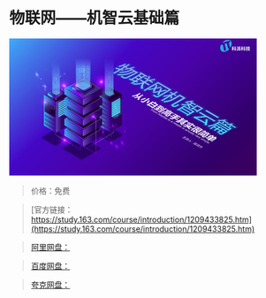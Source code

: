 # 物联网——机智云基础篇

![img](../../../assets/study163/free/1a114f419cb14e2d870e9f967c19eae9.jpg)

> 价格：免费

> [官方链接：https://study.163.com/course/introduction/1209433825.htm](https://study.163.com/course/introduction/1209433825.htm)

> [阿里网盘：]()

> [百度网盘：]()

> [夸克网盘：]()
